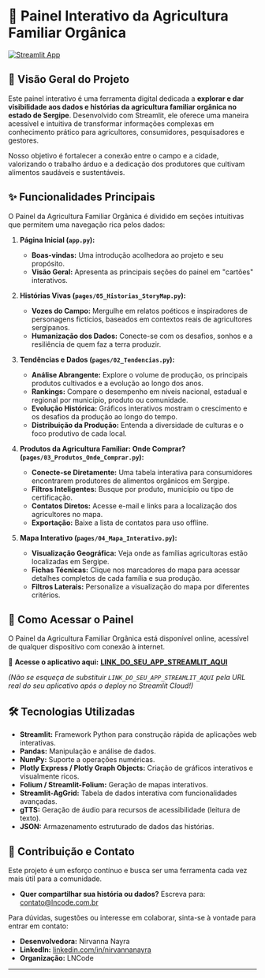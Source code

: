 # 🌱 Painel Interativo da Agricultura Familiar Orgânica

[![Streamlit App](https://static.streamlit.io/badges/streamlit_badge_black_white.svg)](LINK_DO_SEU_APP_STREAMLIT_AQUI)

## 🌟 Visão Geral do Projeto

Este painel interativo é uma ferramenta digital dedicada a **explorar e dar visibilidade aos dados e histórias da agricultura familiar orgânica no estado de Sergipe**. Desenvolvido com Streamlit, ele oferece uma maneira acessível e intuitiva de transformar informações complexas em conhecimento prático para agricultores, consumidores, pesquisadores e gestores.

Nosso objetivo é fortalecer a conexão entre o campo e a cidade, valorizando o trabalho árduo e a dedicação dos produtores que cultivam alimentos saudáveis e sustentáveis.

## ✨ Funcionalidades Principais

O Painel da Agricultura Familiar Orgânica é dividido em seções intuitivas que permitem uma navegação rica pelos dados:

1.  **Página Inicial (`app.py`):**
    * **Boas-vindas:** Uma introdução acolhedora ao projeto e seu propósito.
    * **Visão Geral:** Apresenta as principais seções do painel em "cartões" interativos.

2.  **Histórias Vivas (`pages/05_Historias_StoryMap.py`):**
    * **Vozes do Campo:** Mergulhe em relatos poéticos e inspiradores de personagens fictícios, baseados em contextos reais de agricultores sergipanos.
    * **Humanização dos Dados:** Conecte-se com os desafios, sonhos e a resiliência de quem faz a terra produzir.

3.  **Tendências e Dados (`pages/02_Tendencias.py`):**
    * **Análise Abrangente:** Explore o volume de produção, os principais produtos cultivados e a evolução ao longo dos anos.
    * **Rankings:** Compare o desempenho em níveis nacional, estadual e regional por município, produto ou comunidade.
    * **Evolução Histórica:** Gráficos interativos mostram o crescimento e os desafios da produção ao longo do tempo.
    * **Distribuição da Produção:** Entenda a diversidade de culturas e o foco produtivo de cada local.

4.  **Produtos da Agricultura Familiar: Onde Comprar? (`pages/03_Produtos_Onde_Comprar.py`):**
    * **Conecte-se Diretamente:** Uma tabela interativa para consumidores encontrarem produtores de alimentos orgânicos em Sergipe.
    * **Filtros Inteligentes:** Busque por produto, município ou tipo de certificação.
    * **Contatos Diretos:** Acesse e-mail e links para a localização dos agricultores no mapa.
    * **Exportação:** Baixe a lista de contatos para uso offline.

5.  **Mapa Interativo (`pages/04_Mapa_Interativo.py`):**
    * **Visualização Geográfica:** Veja onde as famílias agricultoras estão localizadas em Sergipe.
    * **Fichas Técnicas:** Clique nos marcadores do mapa para acessar detalhes completos de cada família e sua produção.
    * **Filtros Laterais:** Personalize a visualização do mapa por diferentes critérios.

## 🚀 Como Acessar o Painel

O Painel da Agricultura Familiar Orgânica está disponível online, acessível de qualquer dispositivo com conexão à internet.

🔗 **Acesse o aplicativo aqui:** [**LINK_DO_SEU_APP_STREAMLIT_AQUI**](LINK_DO_SEU_APP_STREAMLIT_AQUI)

*(Não se esqueça de substituir `LINK_DO_SEU_APP_STREAMLIT_AQUI` pela URL real do seu aplicativo após o deploy no Streamlit Cloud!)*

## 🛠️ Tecnologias Utilizadas

* **Streamlit:** Framework Python para construção rápida de aplicações web interativas.
* **Pandas:** Manipulação e análise de dados.
* **NumPy:** Suporte a operações numéricas.
* **Plotly Express / Plotly Graph Objects:** Criação de gráficos interativos e visualmente ricos.
* **Folium / Streamlit-Folium:** Geração de mapas interativos.
* **Streamlit-AgGrid:** Tabela de dados interativa com funcionalidades avançadas.
* **gTTS:** Geração de áudio para recursos de acessibilidade (leitura de texto).
* **JSON:** Armazenamento estruturado de dados das histórias.

## 🤝 Contribuição e Contato

Este projeto é um esforço contínuo e busca ser uma ferramenta cada vez mais útil para a comunidade.

* **Quer compartilhar sua história ou dados?**
    Escreva para: [contato@lncode.com.br](mailto:contato@lncode.com.br)

Para dúvidas, sugestões ou interesse em colaborar, sinta-se à vontade para entrar em contato:

* **Desenvolvedora:** Nirvanna Nayra
* **LinkedIn:** [linkedin.com/in/nirvannanayra](https://www.linkedin.com/in/nirvannanayra)
* **Organização:** LNCode

---

